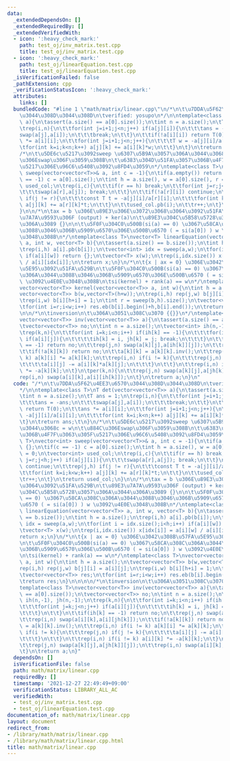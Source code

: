 ```yaml
---
data:
  _extendedDependsOn: []
  _extendedRequiredBy: []
  _extendedVerifiedWith:
  - icon: ':heavy_check_mark:'
    path: test_oj/inv_matrix.test.cpp
    title: test_oj/inv_matrix.test.cpp
  - icon: ':heavy_check_mark:'
    path: test_oj/linearEquation.test.cpp
    title: test_oj/linearEquation.test.cpp
  _isVerificationFailed: false
  _pathExtension: cpp
  _verificationStatusIcon: ':heavy_check_mark:'
  attributes:
    links: []
  bundledCode: "#line 1 \"math/matrix/linear.cpp\"\n/*\n\t\u7DDA\u5F62\u4EE3\u6570\
    \u3044\u308D\u3044\u308D\n\tverified: yosupo\n*/\n\ntemplate<class T>\nT det(vector<vector<T>>\
    \ a){\n\tassert(a.size() == a[0].size());\n\tint n = a.size();\n\tT ans = 1;\n\
    \trep(i,n){\n\t\tfor(int j=i+1;j<n;j++) if(a[j][i]){\n\t\t\tans = -ans;\n\t\t\t\
    swap(a[j],a[i]);\n\t\t\tbreak;\n\t\t}\n\t\tif(!a[i][i]) return T(0);\n\t\tans\
    \ *= a[i][i];\n\t\tfor(int j=i+1;j<n;j++){\n\t\t\tT w = -a[j][i]/a[i][i];\n\t\t\
    \tfor(int k=i;k<n;k++) a[j][k] += a[i][k]*w;\n\t\t}\n\t}\n\treturn ans;\t\n}\n\
    /*\n\t\u5DE6c\u5217\u3092sweep \u6307\u5B9A\u3057\u306A\u3044\u3068c = w\n\t\u884C\
    \u306Eswap\u306F\u3059\u308B\n\t\u6383\u304D\u51FA\u3057\u306B\u4F7F\u3063\u305F\
    \u5217\u306E\u96C6\u5408\u3092\u8FD4\u3059\n*/\ntemplate<class T>\nvector<int>\
    \ sweep(vector<vector<T>>& a, int c = -1){\n\tif(a.empty()) return {};\n\tif(c\
    \ == -1) c = a[0].size();\n\tint h = a.size(), w = a[0].size(), r = 0;\n\tvector<int>\
    \ used_col;\n\trep(i,c){\n\t\tif(r == h) break;\n\t\tfor(int j=r;j<h;j++) if(a[j][i]){\n\
    \t\t\tswap(a[r],a[j]); break;\n\t\t}\n\t\tif(!a[r][i]) continue;\n\t\trep(j,h)\
    \ if(j != r){\n\t\t\tconst T t = -a[j][i]/a[r][i];\n\t\t\tfor(int k=i;k<w;k++)\
    \ a[j][k] += a[r][k]*t;\n\t\t}\n\t\tused_col.pb(i);\n\t\tr++;\n\t}\n\treturn used_col;\n\
    }\n\n/*\n\tax = b \u306E\u89E3\u306E\u3072\u3068\u3064\u3092\u51FA\u529B\n\t\u89E3\
    \u7A7A\u9593\u306F (output) + ker(a)\n\t\u89E3\u304C\u5B58\u5728\u3057\u306A\u3044\
    \u306A\u3089 {}\n\n\t\u5F0F\u304C0\u500B(si(a) == 0) \u3067\u58CA\u308C\u306A\u3044\
    \u3088\u3046\u306B\u5909\u6570\u306E\u500B\u6570 ( = si(a[0]) ) w \u3092\u4E0E\
    \u3048\u308B\n*/\ntemplate<class T>\nvector<T> linearEquation(vector<vector<T>>\
    \ a, int w, vector<T> b){\n\tassert(a.size() == b.size());\n\tint h = a.size();\n\
    \trep(i,h) a[i].pb(b[i]);\n\tvector<int> idx = sweep(a,w);\n\tfor(int i = idx.size();i<h;i++)\
    \ if(a[i][w]) return {};\n\tvector<T> x(w);\n\trep(i,idx.size()) x[idx[i]] = a[i][w]\
    \ / a[i][idx[i]];\n\treturn x;\n}\n/*\n\t{x | ax = 0} \u306E\u3042\u308B\u57FA\
    \u5E95\u3092\u51FA\u529B\n\t\u5F0F\u304C0\u500B(si(a) == 0) \u3067\u58CA\u308C\
    \u306A\u3044\u3088\u3046\u306B\u5909\u6570\u306E\u500B\u6570 ( = si(a[0]) ) w\
    \ \u3092\u4E0E\u3048\u308B\n\tsi(kernel) + rank(a) == w\n*/\ntemplate<class T>\n\
    vector<vector<T>> kernel(vector<vector<T>> a, int w){\n\tint h = a.size();\n\t\
    vector<vector<T>> b(w,vector<T>(h+w));\n\trep(i,h) rep(j,w) b[j][i] = a[i][j];\n\
    \trep(i,w) b[i][h+i] = 1;\n\tint r = sweep(b,h).size();\n\tvector<vector<T>> res;\n\
    \tfor(int i=r;i<w;i++) res.eb(b[i].begin()+h,b[i].end());\n\treturn res;\n}\n\n\
    \n\n/*\n\tinversion\n\t\u306A\u3051\u308C\u3070 {{}}\n*/\ntemplate<class T>\n\
    vector<vector<T>> inv(vector<vector<T>> a){\n\tassert(a.size() == a[0].size());\n\
    \tvector<vector<T>> no;\n\tint n = a.size();\n\tvector<int> ih(n,-1), jh(n,-1);\n\
    \trep(k,n){\n\t\tfor(int i=k;i<n;i++) if(ih[k] == -1){\n\t\t\tfor(int j=k;j<n;j++)\
    \ if(a[i][j]){\n\t\t\t\tih[k] = i, jh[k] = j; break;\n\t\t\t}\n\t\t}\n\t\tif(ih[k]\
    \ == -1) return no;\n\t\trep(j,n) swap(a[k][j],a[ih[k]][j]);\n\t\trep(i,n) swap(a[i][k],a[i][jh[k]]);\n\
    \t\tif(!a[k][k]) return no;\n\t\ta[k][k] = a[k][k].inv();\n\t\trep(i,n) if(i !=\
    \ k) a[k][i] *= a[k][k];\n\t\trep(i,n) if(i != k){\n\t\t\trep(j,n) if(j != k){\n\
    \t\t\t\ta[i][j] -= a[i][k]*a[k][j];\n\t\t\t}\n\t\t}\n\t\trep(i,n) if(i != k) a[i][k]\
    \ *= -a[k][k];\n\t}\n\tper(k,n){\n\t\trep(j,n) swap(a[k][j],a[jh[k]][j]);\n\t\t\
    rep(i,n) swap(a[i][k],a[i][ih[k]]);\n\t}\n\treturn a;\n}\n"
  code: "/*\n\t\u7DDA\u5F62\u4EE3\u6570\u3044\u308D\u3044\u308D\n\tverified: yosupo\n\
    */\n\ntemplate<class T>\nT det(vector<vector<T>> a){\n\tassert(a.size() == a[0].size());\n\
    \tint n = a.size();\n\tT ans = 1;\n\trep(i,n){\n\t\tfor(int j=i+1;j<n;j++) if(a[j][i]){\n\
    \t\t\tans = -ans;\n\t\t\tswap(a[j],a[i]);\n\t\t\tbreak;\n\t\t}\n\t\tif(!a[i][i])\
    \ return T(0);\n\t\tans *= a[i][i];\n\t\tfor(int j=i+1;j<n;j++){\n\t\t\tT w =\
    \ -a[j][i]/a[i][i];\n\t\t\tfor(int k=i;k<n;k++) a[j][k] += a[i][k]*w;\n\t\t}\n\
    \t}\n\treturn ans;\t\n}\n/*\n\t\u5DE6c\u5217\u3092sweep \u6307\u5B9A\u3057\u306A\
    \u3044\u3068c = w\n\t\u884C\u306Eswap\u306F\u3059\u308B\n\t\u6383\u304D\u51FA\u3057\
    \u306B\u4F7F\u3063\u305F\u5217\u306E\u96C6\u5408\u3092\u8FD4\u3059\n*/\ntemplate<class\
    \ T>\nvector<int> sweep(vector<vector<T>>& a, int c = -1){\n\tif(a.empty()) return\
    \ {};\n\tif(c == -1) c = a[0].size();\n\tint h = a.size(), w = a[0].size(), r\
    \ = 0;\n\tvector<int> used_col;\n\trep(i,c){\n\t\tif(r == h) break;\n\t\tfor(int\
    \ j=r;j<h;j++) if(a[j][i]){\n\t\t\tswap(a[r],a[j]); break;\n\t\t}\n\t\tif(!a[r][i])\
    \ continue;\n\t\trep(j,h) if(j != r){\n\t\t\tconst T t = -a[j][i]/a[r][i];\n\t\
    \t\tfor(int k=i;k<w;k++) a[j][k] += a[r][k]*t;\n\t\t}\n\t\tused_col.pb(i);\n\t\
    \tr++;\n\t}\n\treturn used_col;\n}\n\n/*\n\tax = b \u306E\u89E3\u306E\u3072\u3068\
    \u3064\u3092\u51FA\u529B\n\t\u89E3\u7A7A\u9593\u306F (output) + ker(a)\n\t\u89E3\
    \u304C\u5B58\u5728\u3057\u306A\u3044\u306A\u3089 {}\n\n\t\u5F0F\u304C0\u500B(si(a)\
    \ == 0) \u3067\u58CA\u308C\u306A\u3044\u3088\u3046\u306B\u5909\u6570\u306E\u500B\
    \u6570 ( = si(a[0]) ) w \u3092\u4E0E\u3048\u308B\n*/\ntemplate<class T>\nvector<T>\
    \ linearEquation(vector<vector<T>> a, int w, vector<T> b){\n\tassert(a.size()\
    \ == b.size());\n\tint h = a.size();\n\trep(i,h) a[i].pb(b[i]);\n\tvector<int>\
    \ idx = sweep(a,w);\n\tfor(int i = idx.size();i<h;i++) if(a[i][w]) return {};\n\
    \tvector<T> x(w);\n\trep(i,idx.size()) x[idx[i]] = a[i][w] / a[i][idx[i]];\n\t\
    return x;\n}\n/*\n\t{x | ax = 0} \u306E\u3042\u308B\u57FA\u5E95\u3092\u51FA\u529B\
    \n\t\u5F0F\u304C0\u500B(si(a) == 0) \u3067\u58CA\u308C\u306A\u3044\u3088\u3046\
    \u306B\u5909\u6570\u306E\u500B\u6570 ( = si(a[0]) ) w \u3092\u4E0E\u3048\u308B\
    \n\tsi(kernel) + rank(a) == w\n*/\ntemplate<class T>\nvector<vector<T>> kernel(vector<vector<T>>\
    \ a, int w){\n\tint h = a.size();\n\tvector<vector<T>> b(w,vector<T>(h+w));\n\t\
    rep(i,h) rep(j,w) b[j][i] = a[i][j];\n\trep(i,w) b[i][h+i] = 1;\n\tint r = sweep(b,h).size();\n\
    \tvector<vector<T>> res;\n\tfor(int i=r;i<w;i++) res.eb(b[i].begin()+h,b[i].end());\n\
    \treturn res;\n}\n\n\n\n/*\n\tinversion\n\t\u306A\u3051\u308C\u3070 {{}}\n*/\n\
    template<class T>\nvector<vector<T>> inv(vector<vector<T>> a){\n\tassert(a.size()\
    \ == a[0].size());\n\tvector<vector<T>> no;\n\tint n = a.size();\n\tvector<int>\
    \ ih(n,-1), jh(n,-1);\n\trep(k,n){\n\t\tfor(int i=k;i<n;i++) if(ih[k] == -1){\n\
    \t\t\tfor(int j=k;j<n;j++) if(a[i][j]){\n\t\t\t\tih[k] = i, jh[k] = j; break;\n\
    \t\t\t}\n\t\t}\n\t\tif(ih[k] == -1) return no;\n\t\trep(j,n) swap(a[k][j],a[ih[k]][j]);\n\
    \t\trep(i,n) swap(a[i][k],a[i][jh[k]]);\n\t\tif(!a[k][k]) return no;\n\t\ta[k][k]\
    \ = a[k][k].inv();\n\t\trep(i,n) if(i != k) a[k][i] *= a[k][k];\n\t\trep(i,n)\
    \ if(i != k){\n\t\t\trep(j,n) if(j != k){\n\t\t\t\ta[i][j] -= a[i][k]*a[k][j];\n\
    \t\t\t}\n\t\t}\n\t\trep(i,n) if(i != k) a[i][k] *= -a[k][k];\n\t}\n\tper(k,n){\n\
    \t\trep(j,n) swap(a[k][j],a[jh[k]][j]);\n\t\trep(i,n) swap(a[i][k],a[i][ih[k]]);\n\
    \t}\n\treturn a;\n}"
  dependsOn: []
  isVerificationFile: false
  path: math/matrix/linear.cpp
  requiredBy: []
  timestamp: '2021-12-27 22:49:49+09:00'
  verificationStatus: LIBRARY_ALL_AC
  verifiedWith:
  - test_oj/inv_matrix.test.cpp
  - test_oj/linearEquation.test.cpp
documentation_of: math/matrix/linear.cpp
layout: document
redirect_from:
- /library/math/matrix/linear.cpp
- /library/math/matrix/linear.cpp.html
title: math/matrix/linear.cpp
---
```


